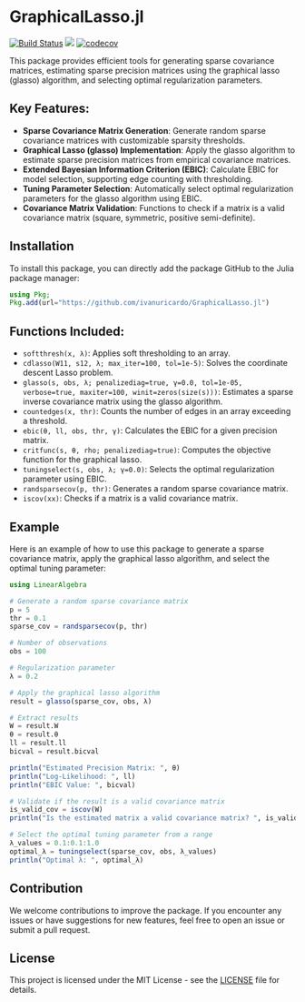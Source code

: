 # GraphicalLasso.jl

[![Build Status](https://github.com/ivanuricardo/GraphicalLasso.jl/actions/workflows/CI.yml/badge.svg?branch=main)](https://github.com/ivanuricardo/GraphicalLasso.jl/actions/workflows/CI.yml?query=branch%3Amain)
[![](https://img.shields.io/badge/docs-stable-blue.svg)](https://ivanuricardo.github.io/GraphicalLasso.jl/stable)
[![codecov](https://codecov.io/gh/ivanuricardo/GraphicalLasso.jl/graph/badge.svg?token=f7OfqnmtEC)](https://codecov.io/gh/ivanuricardo/GraphicalLasso.jl)

This package provides efficient tools for generating sparse covariance matrices, estimating sparse precision matrices using the graphical lasso (glasso) algorithm, and selecting optimal regularization parameters.

## Key Features:

- **Sparse Covariance Matrix Generation**: Generate random sparse covariance matrices with customizable sparsity thresholds.
- **Graphical Lasso (glasso) Implementation**: Apply the glasso algorithm to estimate sparse precision matrices from empirical covariance matrices.
- **Extended Bayesian Information Criterion (EBIC)**: Calculate EBIC for model selection, supporting edge counting with thresholding.
- **Tuning Parameter Selection**: Automatically select optimal regularization parameters for the glasso algorithm using EBIC.
- **Covariance Matrix Validation**: Functions to check if a matrix is a valid covariance matrix (square, symmetric, positive semi-definite).

## Installation

To install this package, you can directly add the package GitHub to the Julia package manager:
```julia
using Pkg;
Pkg.add(url="https://github.com/ivanuricardo/GraphicalLasso.jl")
```

## Functions Included:

- `softthresh(x, λ)`: Applies soft thresholding to an array.
- `cdlasso(W11, s12, λ; max_iter=100, tol=1e-5)`: Solves the coordinate descent Lasso problem.
- `glasso(s, obs, λ; penalizediag=true, γ=0.0, tol=1e-05, verbose=true, maxiter=100, winit=zeros(size(s)))`: Estimates a sparse inverse covariance matrix using the glasso algorithm.
- `countedges(x, thr)`: Counts the number of edges in an array exceeding a threshold.
- `ebic(θ, ll, obs, thr, γ)`: Calculates the EBIC for a given precision matrix.
- `critfunc(s, θ, rho; penalizediag=true)`: Computes the objective function for the graphical lasso.
- `tuningselect(s, obs, λ; γ=0.0)`: Selects the optimal regularization parameter using EBIC.
- `randsparsecov(p, thr)`: Generates a random sparse covariance matrix.
- `iscov(xx)`: Checks if a matrix is a valid covariance matrix.

## Example

Here is an example of how to use this package to generate a sparse covariance matrix, apply the graphical lasso algorithm, and select the optimal tuning parameter:

```julia
using LinearAlgebra

# Generate a random sparse covariance matrix
p = 5
thr = 0.1
sparse_cov = randsparsecov(p, thr)

# Number of observations
obs = 100

# Regularization parameter
λ = 0.2

# Apply the graphical lasso algorithm
result = glasso(sparse_cov, obs, λ)

# Extract results
W = result.W
θ = result.θ
ll = result.ll
bicval = result.bicval

println("Estimated Precision Matrix: ", θ)
println("Log-Likelihood: ", ll)
println("EBIC Value: ", bicval)

# Validate if the result is a valid covariance matrix
is_valid_cov = iscov(W)
println("Is the estimated matrix a valid covariance matrix? ", is_valid_cov)

# Select the optimal tuning parameter from a range
λ_values = 0.1:0.1:1.0
optimal_λ = tuningselect(sparse_cov, obs, λ_values)
println("Optimal λ: ", optimal_λ)
```

## Contribution

We welcome contributions to improve the package.
If you encounter any issues or have suggestions for new features, feel free to open an issue or submit a pull request.

## License

This project is licensed under the MIT License - see the [LICENSE](https://github.com/ivanuricardo/GraphicalLasso.jl/blob/main/LICENSE) file for details.
